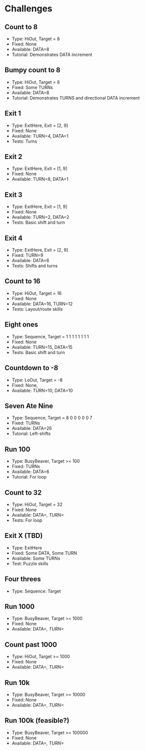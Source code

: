 # Challenges

## Count to 8
* Type: HiOut, Target = 8
* Fixed: None
* Available: DATA=8
* Tutorial: Demonstrates DATA increment

## Bumpy count to 8
* Type: HiOut, Target = 8
* Fixed: Some TURNs
* Available: DATA=8
* Tutorial: Demonstrates TURNS and directional DATA increment

## Exit 1
* Type: ExitHere, Exit = [2, 9]
* Fixed: None
* Available: TURN=4, DATA=1
* Tests: Turns

## Exit 2
* Type: ExitHere, Exit = [1, 9]
* Fixed: None
* Available: TURN=8, DATA=1

## Exit 3
* Type: ExitHere, Exit = [1, 9]
* Fixed: None
* Available: TURN=2, DATA=2
* Tests: Basic shift and turn

## Exit 4
* Type: ExitHere, Exit = [2, 9]
* Fixed: TURN=9
* Available: DATA=6
* Tests: Shifts and turns

## Count to 16
* Type: HiOut, Target = 16
* Fixed: None
* Available: DATA=16, TURN=12
* Tests: Layout/route skills

## Eight ones
* Type: Sequence, Target = 1 1 1 1 1 1 1 1
* Fixed: None
* Available: TURN=15, DATA=15
* Tests: Basic shift and turn

## Countdown to -8
* Type: LoOut, Target = -8
* Fixed: None,
* Available: TURN=10, DATA=10

## Seven Ate Nine
* Type: Sequence, Target = 8 0 0 0 0 0 7
* Fixed: TURNs
* Available: DATA=26
* Tutorial: Left-shifts

## Run 100
* Type: BusyBeaver, Target >= 100
* Fixed: TURNs
* Available: DATA=6
* Tutorial: For loop

## Count to 32
* Type: HiOut, Target = 32
* Fixed: None
* Available: DATA=*, TURN=*
* Tests: For loop

## Exit X (TBD)
* Type: ExitHere
* Fixed: Some DATA, Some TURN
* Available: Some TURNs
* Test: Puzzle skills

## Four threes
* Type: Sequence: Target

## Run 1000
* Type: BusyBeaver, Target >= 1000
* Fixed: None
* Available: DATA=*, TURN=*

## Count past 1000
* Type: HiOut, Target >= 1000
* Fixed: None
* Available: DATA=*, TURN=*

## Run 10k
* Type: BusyBeaver, Target >= 10000
* Fixed: None
* Available: DATA=*, TURN=*

## Run 100k (feasible?)
* Type: BusyBeaver, Target >= 100000
* Fixed: None
* Available: DATA=*, TURN=*